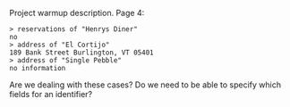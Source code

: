 Project warmup description. Page 4:

    > reservations of "Henrys Diner"
    no
    > address of "El Cortijo"
    189 Bank Street Burlington, VT 05401
    > address of "Single Pebble"
    no information

Are we dealing with these cases? Do we need to be able to specify which fields for an identifier?
